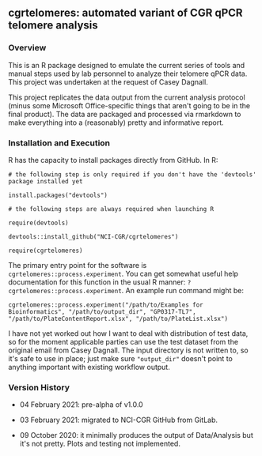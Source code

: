 ## cgrtelomeres: automated variant of CGR qPCR telomere analysis

### Overview

This is an R package designed to emulate the current series of tools
and manual steps used by lab personnel to analyze their telomere qPCR
data. This project was undertaken at the request of Casey Dagnall.

This project replicates the data output
from the current analysis protocol (minus some Microsoft Office-specific
things that aren't going to be in the final product). The data are packaged
and processed via rmarkdown to make everything
into a (reasonably) pretty and informative report.

### Installation and Execution

R has the capacity to install packages directly from
GitHub. In R:

`# the following step is only required if you don't have the 'devtools' package installed yet`

`install.packages("devtools")`

`# the following steps are always required when launching R`

`require(devtools)`

`devtools::install_github("NCI-CGR/cgrtelomeres")`

`require(cgrtelomeres)`

The primary entry point for the software is `cgrtelomeres::process.experiment`.
You can get somewhat useful help documentation for this function
in the usual R manner: `?cgrtelomeres::process.experiment`. An example
run command might be:

`cgrtelomeres::process.experiment("/path/to/Examples for Bioinformatics", "/path/to/output_dir", "GP0317-TL7", "/path/to/PlateContentReport.xlsx", "/path/to/PlateList.xlsx")`

I have not yet worked out how I want to deal with distribution of test
data, so for the moment applicable parties can use the test dataset from
the original email from Casey Dagnall. The input directory is not written to,
so it's safe to use in place; just make sure `"output_dir"` doesn't point
to anything important with existing workflow output.

### Version History
 * 04 February 2021: pre-alpha of v1.0.0
 
 * 03 February 2021: migrated to NCI-CGR GitHub from GitLab.

 * 09 October 2020: it minimally produces the output
 of Data/Analysis but it's not pretty. Plots and testing not implemented.
